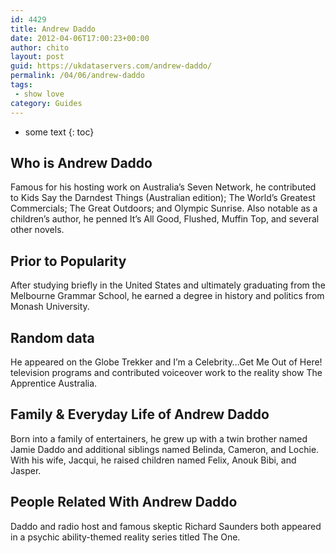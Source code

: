 ```yaml
---
id: 4429
title: Andrew Daddo
date: 2012-04-06T17:00:23+00:00
author: chito
layout: post
guid: https://ukdataservers.com/andrew-daddo/
permalink: /04/06/andrew-daddo
tags:
 - show love
category: Guides
---
```


* some text
{: toc}
          
          
## Who is  Andrew Daddo
                  
                  
                  
Famous for his hosting work on Australia&#8217;s Seven Network, he contributed to Kids Say the Darndest Things (Australian edition); The World&#8217;s Greatest Commercials; The Great Outdoors; and Olympic Sunrise. Also notable as a children&#8217;s author, he penned It&#8217;s All Good, Flushed, Muffin Top, and several other novels.
                  
                
                
                
## Prior to Popularity 
                  
                  
                  
After studying briefly in the United States and ultimately graduating from the Melbourne Grammar School, he earned a degree in history and politics from Monash University.
                  
                
                
                
## Random data 
                  
                  
                  
He appeared on the Globe Trekker and I&#8217;m a Celebrity&#8230;Get Me Out of Here! television programs and contributed voiceover work to the reality show The Apprentice Australia.
                  
                
                
                
## Family & Everyday Life of Andrew Daddo
                  
                  
                  
Born into a family of entertainers, he grew up with a twin brother named Jamie Daddo and additional siblings named Belinda, Cameron, and Lochie. With his wife, Jacqui, he raised children named Felix, Anouk Bibi, and Jasper.
                  
                
                
                
## People Related With  Andrew Daddo
                  
                  
                  
Daddo and radio host and famous skeptic Richard Saunders both appeared in a psychic ability-themed reality series titled The One.
                  
                
              
            
          
          
          
    
    
  
